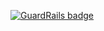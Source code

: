 
[![GuardRails badge](https://badges.production.guardrails.io/shtakai/vromerc.svg)](https://www.guardrails.io)
